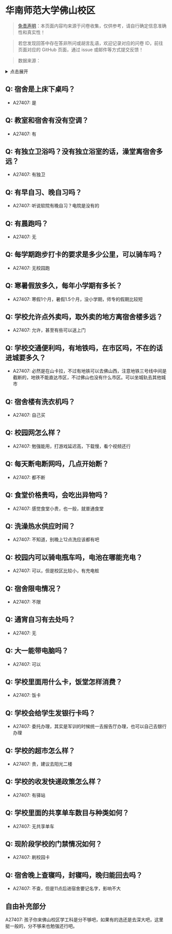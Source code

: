 # 华南师范大学佛山校区

> [免责声明](https://colleges.chat/#_3)：本页面内容均来源于问卷收集，仅供参考，请自行确定信息准确性和真实性！

> 若您发现回答中存在答非所问或胡言乱语，欢迎记录对应的问卷 ID，前往页面对应的 GitHub 页面，通过 issue 或邮件等方式提交反馈！

> 数据来源：

<details><summary>点击展开</summary>
<ul>
<li>A27407: 匿名 (2025 年 01 月)</li>
</ul>
</details>

## Q: 宿舍是上床下桌吗？

- A27407: 是

## Q: 教室和宿舍有没有空调？

- A27407: 有

## Q: 有独立卫浴吗？没有独立浴室的话，澡堂离宿舍多远？

- A27407: 有独卫

## Q: 有早自习、晚自习吗？

- A27407: 听说软院有晚自习？电院是没有的

## Q: 有晨跑吗？

- A27407: 无

## Q: 每学期跑步打卡的要求是多少公里，可以骑车吗？

- A27407: 无校园跑

## Q: 寒暑假放多久，每年小学期有多长？

- A27407: 寒假1个月，暑假1.5个月，没小学期，师专的假期比较短

## Q: 学校允许点外卖吗，取外卖的地方离宿舍楼多远？

- A27407: 允许，甚至有些可以送上门

## Q: 学校交通便利吗，有地铁吗，在市区吗，不在的话进城要多久？

- A27407: 必然是在山卡拉，不过有地铁可以去佛山西，注意地铁三号线中间是截断的，地铁不能直达市区，不过佛山也没有什么市区。可以坐城轨去其他城市

## Q: 宿舍楼有洗衣机吗？

- A27407: 自己买

## Q: 校园网怎么样？

- A27407: 勉强能用，打游戏延迟高，下载慢，看个视频还行

## Q: 每天断电断网吗，几点开始断？

- A27407: 都不断

## Q: 食堂价格贵吗，会吃出异物吗？

- A27407: 感觉食堂小贵，也一般，就普通食堂

## Q: 洗澡热水供应时间？

- A27407: 不知道，别晚上12点洗应该都有吧

## Q: 校园内可以骑电瓶车吗，电池在哪能充电？

- A27407: 可以，但是校区比较小，有充电桩

## Q: 宿舍限电情况？

- A27407: 不限

## Q: 通宵自习有去处吗？

- A27407: 无

## Q: 大一能带电脑吗？

- A27407: 可以

## Q: 学校里面用什么卡，饭堂怎样消费？

- A27407: 饭卡

## Q: 学校会给学生发银行卡吗？

- A27407: 委托办理，其实是军训的时候统一去报告厅办理，也可以自己去银行办理

## Q: 学校的超市怎么样？

- A27407: 贵，建议去阳光二楼

## Q: 学校的收发快递政策怎么样？

- A27407: 有驿站

## Q: 学校里面的共享单车数目与种类如何？

- A27407: 无共享单车

## Q: 现阶段学校的门禁情况如何？

- A27407: 刷校园卡

## Q: 宿舍晚上查寝吗，封寝吗，晚归能回去吗？

- A27407: 不查，但是11点后进宿舍要记名字，影响不大

## 自由补充部分

A27407: 孩子你来佛山校区学工科是分不够吧，如果有的选还是去深大吧，这里挺一般的，分不够来也勉强还行吧。